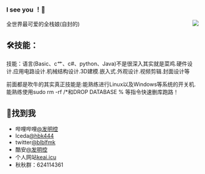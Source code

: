 ### I see you ！👋

<img align="right" src="https://github-readme-stats.vercel.app/api?username=bilibilifmk&show_icons=true&title_color=ff2686&icon_color=FB7299&text_color=FB7299&bg_color=ffffff&hide_title=false&locale=cn" />

全世界最可爱的全栈娘(自封的)

## 🛠技能：
技能：语言(Basic、c艹、c#、python、Java)不是很深入其实就是菜鸡.硬件设计.应用电路设计.机械结构设计.3D建模.嵌入式.外观设计.视频剪辑.封面设计等   

前面都是吹牛的其实真正技能是:能熟练进行Linux以及Windows等系统的开关机.能熟练使用sudo rm -rf /*和DROP DATABASE % 等指令快速删库跑路！
## 📌找到我

- 哔哩哔哩[@发明控](https://space.bilibili.com/14010836)
- lceda[@hbk444](https://lceda.cn/hbk444)
- twitter[@blblfmk](https://twitter.com/blblfmk?s=09)
- 酷安[@发明控](http://www.coolapk.com/u/1878718)
- 个人网站[keai.icu](http:/keai.icu)
- 秋秋群：624114361
